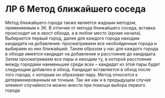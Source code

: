 # ЛР 6 Метод ближайшего соседа
Метод ближайшего города также является жадным методом, применяемым к ЗК. В 
отличие от метода ближайшего соседа, вставка происходит не в хвост обхода, а в любое 
место (кроме начала).
Выбирается первый город, далее для каждого города находим кандидата на добавление: 
просматриваем все необойденные города и выбираем из них ближайший. Таким образом у 
нас для каждого города в обходе имеется кандидат на добавление и расстояние до 
кандидата. Затем просматриваем все пары и находим ту, в которой расстояние между 
городами наименьшее среди всех – кандидат из этой пары будет следующим добавлен в 
обход. Кандидат вставляется в обход после того города, с которым он образовал пару.
Метод относится к детерминированным не точным. 
Так же как и в предыдущем случае элемент случайности можно внести при помощи 
выбора первого города